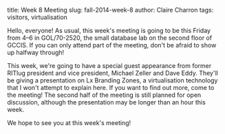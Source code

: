 title: Week 8 Meeting
slug: fall-2014-week-8
author: Claire Charron
tags: visitors, virtualisation

Hello, everyone! As usual, this week's meeting is going to be this Friday from 4–6 in GOL/70-2520, the small database lab on the second floor of GCCIS. If you can only attend part of the meeting, don't be afraid to show up halfway through!

This week, we're going to have a special guest appearance from former RITlug president and vice president, Michael Zeller and Dave Eddy. They'll be giving a presentation on Lx Branding Zones, a virtualisation technology that I won't attempt to explain here. If you want to find out more, come to the meeting! The second half of the meeting is still planned for open discussion, although the presentation may be longer than an hour this week.

We hope to see you at this week's meeting!
